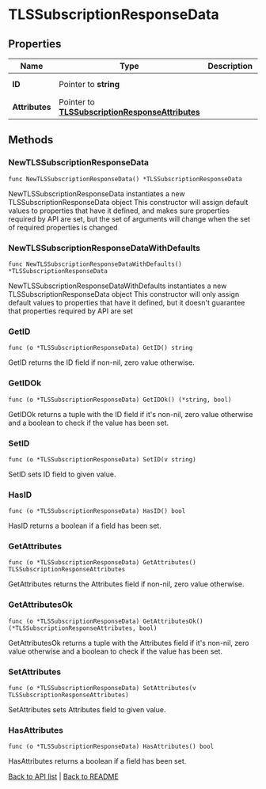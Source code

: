 # TLSSubscriptionResponseData

## Properties

Name | Type | Description | Notes
------------ | ------------- | ------------- | -------------
**ID** | Pointer to **string** |  | [optional] [readonly] 
**Attributes** | Pointer to [**TLSSubscriptionResponseAttributes**](TlsSubscriptionResponseAttributes.md) |  | [optional] 

## Methods

### NewTLSSubscriptionResponseData

`func NewTLSSubscriptionResponseData() *TLSSubscriptionResponseData`

NewTLSSubscriptionResponseData instantiates a new TLSSubscriptionResponseData object
This constructor will assign default values to properties that have it defined,
and makes sure properties required by API are set, but the set of arguments
will change when the set of required properties is changed

### NewTLSSubscriptionResponseDataWithDefaults

`func NewTLSSubscriptionResponseDataWithDefaults() *TLSSubscriptionResponseData`

NewTLSSubscriptionResponseDataWithDefaults instantiates a new TLSSubscriptionResponseData object
This constructor will only assign default values to properties that have it defined,
but it doesn't guarantee that properties required by API are set

### GetID

`func (o *TLSSubscriptionResponseData) GetID() string`

GetID returns the ID field if non-nil, zero value otherwise.

### GetIDOk

`func (o *TLSSubscriptionResponseData) GetIDOk() (*string, bool)`

GetIDOk returns a tuple with the ID field if it's non-nil, zero value otherwise
and a boolean to check if the value has been set.

### SetID

`func (o *TLSSubscriptionResponseData) SetID(v string)`

SetID sets ID field to given value.

### HasID

`func (o *TLSSubscriptionResponseData) HasID() bool`

HasID returns a boolean if a field has been set.

### GetAttributes

`func (o *TLSSubscriptionResponseData) GetAttributes() TLSSubscriptionResponseAttributes`

GetAttributes returns the Attributes field if non-nil, zero value otherwise.

### GetAttributesOk

`func (o *TLSSubscriptionResponseData) GetAttributesOk() (*TLSSubscriptionResponseAttributes, bool)`

GetAttributesOk returns a tuple with the Attributes field if it's non-nil, zero value otherwise
and a boolean to check if the value has been set.

### SetAttributes

`func (o *TLSSubscriptionResponseData) SetAttributes(v TLSSubscriptionResponseAttributes)`

SetAttributes sets Attributes field to given value.

### HasAttributes

`func (o *TLSSubscriptionResponseData) HasAttributes() bool`

HasAttributes returns a boolean if a field has been set.


[Back to API list](../README.md#documentation-for-api-endpoints) | [Back to README](../README.md)
